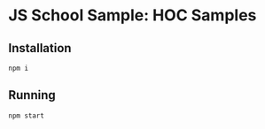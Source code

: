 # JS School Sample: HOC Samples

## Installation

```shell
npm i
```

## Running

```shell
npm start
```
